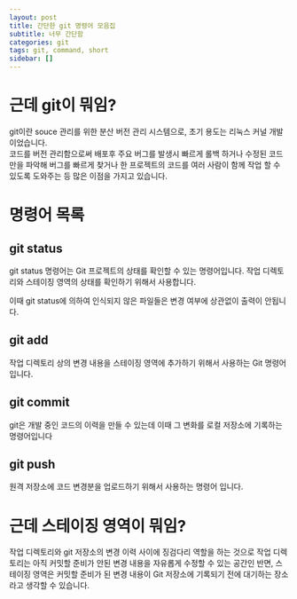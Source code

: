 ```yaml
---
layout: post
title: 간단한 git 명령어 모음집
subtitle: 너무 간단함
categories: git
tags: git, command, short
sidebar: []
---
```

근데 git이 뭐임?
=============
git이란 souce 관리를 위한 분산 버전 관리 시스템으로, 초기 용도는 리눅스 커널 개발이었습니다.  
코드를 버전 관리함으로써 배포후 주요 버그를 발생시 빠르게 롤백 하거나 수정된 코드만을 파악해 버그를 빠르게 찾거나 한 프로젝트의 코드를 여러 사람이 함께 작업 할 수 있도록 도와주는 등 많은 이점을 가지고 있습니다.

명령어 목록
=============
git status
---
git status 명령어는 Git 프로젝트의 상태를 확인할 수 있는 명령어입니다. 작업 디렉토리와 스테이징 영역의 상태를 확인하기 위해서 사용합니다.

이때 git status에 의하여 인식되지 않은 파일들은 변경 여부에 상관없이 출력이 안됩니다.

git add
---
작업 디렉토리 상의 변경 내용을 스테이징 영역에 추가하기 위해서 사용하는 Git 명령어입니다.

git commit
---
git은 개발 중인 코드의 이력을 만들 수 있는데 이때 그 변화를 로컬 저장소에 기록하는 명령어입니다

git push
---
원격 저장소에 코드 변경분을 업로드하기 위해서 사용하는 명령어 입니다.

근데 스테이징 영역이 뭐임?
===
작업 디렉토리와 git 저장소의 변경 이력 사이에 징검다리 역할을 하는 것으로 작업 디렉토리는 아직 커밋할 준비가 안된 변경 내용을 자유롭게 수정할 수 있는 공간인 반면, 스테이징 영역은 커밋할 준비가 된 변경 내용이 Git 저장소에 기록되기 전에 대기하는 장소라고 생각할 수 있습니다.